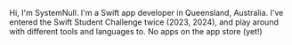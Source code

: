 Hi, I'm SystemNull.
I'm a Swift app developer in Queensland, Australia. I've entered the Swift Student Challenge twice (2023, 2024), and play around with different tools and languages to. No apps on the app store (yet!)

<!---
SystemNull/SystemNull is a ✨ special ✨ repository because its `README.md` (this file) appears on your GitHub profile.
You can click the Preview link to take a look at your changes.
--->
